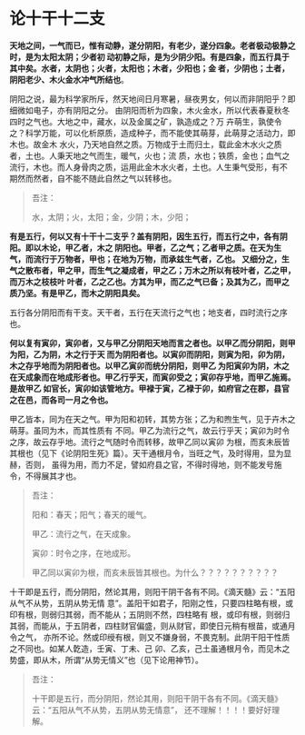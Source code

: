 论十干十二支
===================================================================================
**天地之间，一气而已，惟有动静，遂分阴阳，有老少，遂分四象。老者极动极静之时，是为太阳太阴；少者初
动初静之际，是为少阴少阳。有是四象，而五行具于其中矣。水者，太阴也；火者，太阳也；木者，少阳也；金
者，少阴也；土者，阴阳老少、木火金水冲气所结也**。

阴阳之说，最为科学家所斥，然天地间日月寒暑，昼夜男女，何以而非阴阳乎？即细微如电子，亦有阴阳之分。
由阴阳而析为四象，木火金水，所以代表春夏秋冬四时之气也。大地之中，藏水，以及金属之矿，孰造成之？万
卉萌生，孰使令之？科学万能，可以化析原质，造成种子，而不能使其萌芽，此萌芽之活动力，即木也。故金木
水火，乃天地自然之质。万物成于土而归土，载此金木水火之质者，土也。人秉天地之气而生，暖气，火也；流
质，水也；铁质，金也；血气之流行，木也。而人身骨肉之质，运用此金木水火者，土也。人生秉气受形，有不
期然而然者，自不能不随此自然之气以转移也。

>   吾注：
>
>   水，太阴；火，太阳；金，少阴；木，少阳；　

**有是五行，何以又有十干十二支乎？盖有阴阳，因生五行，而五行之中，各有阴阳。即以木论，甲乙者，木之
阴阳也。甲者，乙之气；乙者甲之质。在天为生气，而流行于万物者，甲也；在地为万物，而承兹生气者，乙也。
又细分之，生气之散布者，甲之甲，而生气之凝成者，甲之乙；万木之所以有枝叶者，乙之甲，而万木之枝枝叶
叶者，乙之乙也。方其为甲，而乙之气已备；及其为乙，而甲之质乃坚。有是甲乙，而木之阴阳具矣。**

五行各分阴阳而有干支。天干者，五行在天流行之气也；地支者，四时流行之序也。

**何以复有寅卯，寅卯者，又与甲乙分阴阳天地而言之者也。以甲乙而分阴阳，则甲为阳，乙为阴，木之行于天
而为阴阳者也。以寅卯而阴阳，则寅为阳，卯为阴，木之存乎地而为阴阳者也。以甲乙寅卯而统分阴阳，则甲乙
为阳寅卯为阴，木之在天成象而在地成形者也。甲乙行乎天，而寅卯受之；寅卯存乎地，而甲乙施焉。是故甲乙
如官长，寅卯如该管地方。甲䘵于寅，乙䘵于卯，如府官之在郡，县官之在邑，而各司一月之令也。**

甲乙皆本，同为在天之气。甲为阳和初转，其势方张；乙为和煦生气，见于卉木之萌芽。虽同为木，而其性质有
不同。甲乙为流行之气，故云行乎天；寅卯为时令之序，故云存乎地。流行之气随时令而转移，故甲乙同以寅卯
为根，而亥未辰皆其根也（见下《论阴阳生死》篇）。天干通根月令，当旺之气，及时得用，显为显赫，否则，
虽得为用，而力不足，譬如府县之官，不得时得地，则不能发号施令，不得展其才也。

> 吾注：
>
> 阳和：春天；阳气；春天的暖气。
>
> 甲乙：流行之气，在天成象。
>
> 寅卯：时令之序，在地成形。
>
>  甲乙同以寅卯为根，而亥未辰皆其根也。为什么？？？？？？？？？？

十干即是五行，而分阴阳，然论其用，则阳干阴干各有不同。《滴天髓》云：“五阳从气不从势，五阴从势无情
意”。盖阳干如君子，阳刚之性，只要四柱略有根，或印有根，则弱归其弱，而不能从；五阴则不然，四柱略有
根，或印有根，则弱归其弱，而能从，于五阴者，四柱财官偏盛，则从财官，即使日元稍有根苗，或通月令之气，
亦所不论。然或印绶有根，则又不嫌身弱，不畏克制。此阴干阳干性质之不同也。如某人亁造，壬寅、丁未、己
卯、乙亥，己土虽通根月令，而见木之势盛，即从木，所谓“从势无情义”也（见下论用神节）。

> 吾注：
> 
> 十干即是五行，而分阴阳，然论其用，则阳干阴干各有不同。《滴天髓》云：“五阳从气不从势，五阴从势无情意”，
> 还不理解！！！！要好好理解。

